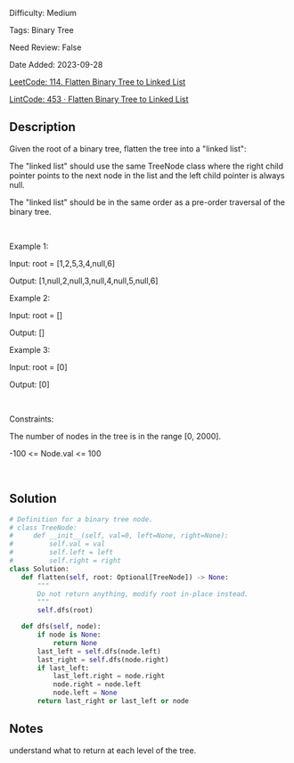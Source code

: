 Difficulty: Medium

Tags: Binary Tree

Need Review: False

Date Added: 2023-09-28

[LeetCode: 114. Flatten Binary Tree to Linked List](https://leetcode.com/problems/flatten-binary-tree-to-linked-list/)

[LintCode: 453 · Flatten Binary Tree to Linked List](https://lintcode.com/problem/453 )

## Description 

Given the root of a binary tree, flatten the tree into a "linked list":



The "linked list" should use the same TreeNode class where the right child pointer points to the next node in the list and the left child pointer is always null.

The "linked list" should be in the same order as a pre-order traversal of the binary tree.



 

Example 1:





Input: root = [1,2,5,3,4,null,6]

Output: [1,null,2,null,3,null,4,null,5,null,6]



Example 2:



Input: root = []

Output: []



Example 3:



Input: root = [0]

Output: [0]



 

Constraints:



The number of nodes in the tree is in the range [0, 2000].

-100 <= Node.val <= 100



 

## Solution 
 ```python 
# Definition for a binary tree node.
# class TreeNode:
#     def __init__(self, val=0, left=None, right=None):
#         self.val = val
#         self.left = left
#         self.right = right
class Solution:
    def flatten(self, root: Optional[TreeNode]) -> None:
        """
        Do not return anything, modify root in-place instead.
        """
        self.dfs(root)

    def dfs(self, node):
        if node is None:
            return None
        last_left = self.dfs(node.left)
        last_right = self.dfs(node.right)
        if last_left:
            last_left.right = node.right
            node.right = node.left
            node.left = None
        return last_right or last_left or node
 ``` 
## Notes
understand what to return at each level of the tree.